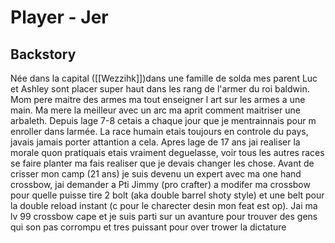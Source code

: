 # Player - Jer
## Backstory
Née dans la capital ([[Wezzihk]])dans une famille de solda mes parent Luc et Ashley sont placer super haut dans les rang de l'armer du roi baldwin. Mom pere maitre des armes ma tout enseigner l art sur les armes a une main. Ma mere la meilleur avec un arc ma aprit comment maitriser une arbaleth. Depuis lage 7-8 cetais a chaque jour que je mentrainnais pour m enroller dans larmée. La race humain etais toujours en controle du pays, javais jamais porter attantion a cela. Apres lage de 17 ans jai realiser la morale quon pratiquais etais vraiment deguelasse, voir tous les autres races se faire planter ma fais realiser que je devais changer les chose.
Avant de crisser mon camp (21 ans) je suis devenu un expert avec ma one hand crossbow, jai demander a Pti Jimmy (pro crafter) a modifer ma crossbow pour quelle puisse tire 2 bolt (aka double barrel shoty style) et une belt pour la double reload instant (c pour le charecter desin mon feat est op). Jai ma lv 99 crossbow cape et je suis parti sur un avanture pour trouver des gens qui son pas corrompu et tres puissant pour over trower la dictature